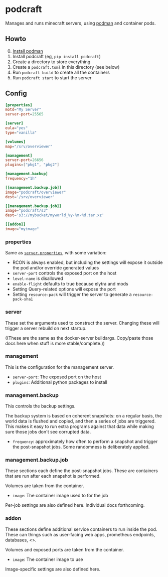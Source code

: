 podcraft
========

Manages and runs minecraft servers, using [podman](https://podman.io/) and container pods.


Howto
-----

0. [Install podman](https://podman.io/getting-started/installation)
1. Install podcraft (eg, `pip install podcraft`)
2. Create a directory to store everything
3. Create a `podcraft.toml` in this directory (see below)
4. Run `podcraft build` to create all the containers
5. Run `podcraft start` to start the server

Config
------

```toml
[properties]
motd="My Server"
server-port=25565

[server]
eula="yes"
type="vanilla"

[volumes]
map="/srv/overviewer"

[management]
server-port=26656
plugins=["pkg1", "pkg2"]

[management.backup]
frequency="1h"

[[management.backup.job]]
image="podcraft/overviewer"
dest='/srv/overviewer'

[[management.backup.job]]
image="podcraft/s3"
dest='s3://mybucket/myworld_%y-%m-%d.tar.xz'

[[addon]]
image="myimage"
```

### properties
Same as [`server.properties`](https://minecraft.gamepedia.com/Server.properties), with some variation:

* RCON is always enabled, but including the settings will expose it outside the pod and/or override generated values
* `server-port` controls the exposed port on the host
* `level-name` is disallowed
* `enable-flight` defaults to true because elytra and mods
* Setting Query-related options will expose the port
* Setting `resource-pack` will trigger the server to generate a `resource-pack-sha1`


### server
These set the arguments used to construct the server. Changing these will trigger a server rebuild on next startup.

((These are the same as the docker-server buildargs. Copy/paste those docs here when stuff is more stable/complete.))


### management
This is the configuration for the management server.

* `server-port`: The exposed port on the host
* `plugins`: Additional python packages to install

### management.backup
This controls the backup settings.

The backup system is based on coherent snapshots: on a regular basis, the world data is flushed and copied, and then a series of jobs are triggered. This makes it easy to run extra programs against that data while making sure those jobs don't see corrupted data.

* `frequency`: approximately how often to perform a snapshot and trigger the post-snapshot jobs. Some randomness is deliberately applied.

### management.backup.job
These sections each define the post-snapshot jobs. These are containers that are run after each snapshot is performed.

Volumes are taken from the container.

* `image`: The container image used to for the job

Per-job settings are also defined here. Individual docs forthcoming.

### addon
These sections define additional service containers to run inside the pod. These can things such as user-facing web apps, prometheus endpoints, databases, <>.

Volumes and exposed ports are taken from the container.

* `image`: The container image to use

Image-specific settings are also defined here.
